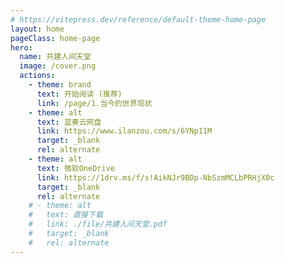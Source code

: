 ```yaml
---
# https://vitepress.dev/reference/default-theme-home-page
layout: home
pageClass: home-page
hero:
  name: 共建人间天堂
  image: /cover.png
  actions:
    - theme: brand
      text: 开始阅读 (推荐)
      link: /page/1.当今的世界现状
    - theme: alt
      text: 蓝奏云网盘
      link: https://www.ilanzou.com/s/6YNp11M
      target: _blank
      rel: alternate
    - theme: alt
      text: 微软OneDrive
      link: https://1drv.ms/f/s!AikNJr9BDp-NbSzmMCLbPRHjX0c
      target: _blank
      rel: alternate
    # - theme: alt
    #   text: 直接下载
    #   link: ./file/共建人间天堂.pdf
    #   target: _blank
    #   rel: alternate
---
```

